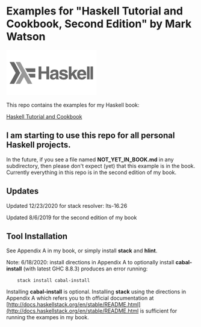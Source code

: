 # Examples for "Haskell Tutorial and Cookbook, Second Edition" by Mark Watson

![Haskell Logo](haskell.svg)

This repo contains the examples for my Haskell book:

[Haskell Tutorial and Cookbook](https://leanpub.com/haskell-cookbook)

## I am starting to use this repo for all personal Haskell projects.

In the future, if you see a file named **NOT_YET_IN_BOOK.md** in any subdirectory, then please don't expect (yet) that this example is in the book. Currently everything in this repo is in the second edition of my book.

## Updates

Updated 12/23/2020 for stack resolver: lts-16.26

Updated 8/6/2019 for the second edition of my book

## Tool Installation

See Appendix A in my book, or simply install **stack** and **hlint**.

Note: 6/18/2020: install directions in Appendix A to optionally install **cabal-install** (with latest GHC 8.8.3) produces an error running:

        stack install cabal-install

Installing **cabal-install** is optional. Installing **stack** using the directions in Appendix A which refers you to th official documentation at [http://docs.haskellstack.org/en/stable/README.html](http://docs.haskellstack.org/en/stable/README.html is sufficient for running the exampes in my book.
